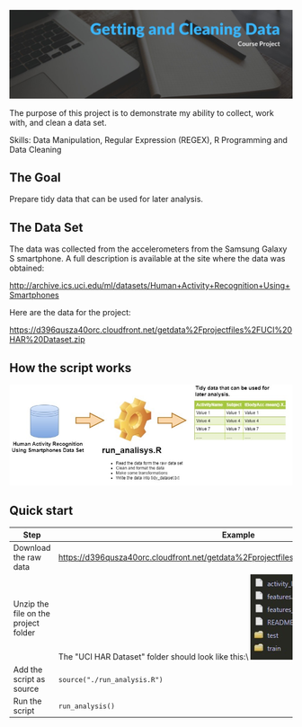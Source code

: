 ![Getting and Cleaning Data Course Project](./assets/cover.jpg?raw=true "Title")

The purpose of this project is to demonstrate my ability to collect, work with, and clean a data set. 

Skills: Data Manipulation, Regular Expression (REGEX), R Programming and Data Cleaning 

## The Goal
Prepare tidy data that can be used for later analysis.

## The Data Set
The data was collected from the accelerometers from the Samsung Galaxy S smartphone. A full description is available at the site where the data was obtained:

http://archive.ics.uci.edu/ml/datasets/Human+Activity+Recognition+Using+Smartphones

Here are the data for the project:

https://d396qusza40orc.cloudfront.net/getdata%2Fprojectfiles%2FUCI%20HAR%20Dataset.zip

## How the script works
![Getting and Cleaning Data Course Project](./assets/diagram.jpg?raw=true "How the script works")

## Quick start

| Step | Example |
| ------------- | ------------- |
| Download the raw data  | https://d396qusza40orc.cloudfront.net/getdata%2Fprojectfiles%2FUCI%20HAR%20Dataset.zip |
| Unzip the file on the project folder  | The "UCI HAR Dataset" folder should look like this:\ ![Folder preview](./assets/folder.jpg?raw=true "How the script works")  |
| Add the script as source  | ```source("./run_analysis.R")```  |
| Run the script  | ```run_analysis()```  |








